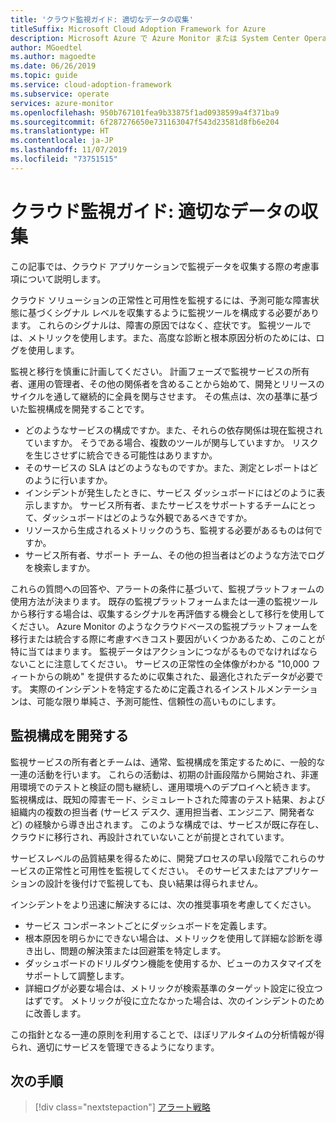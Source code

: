 ```yaml
---
title: 'クラウド監視ガイド: 適切なデータの収集'
titleSuffix: Microsoft Cloud Adoption Framework for Azure
description: Microsoft Azure で Azure Monitor または System Center Operations Manager を使用するタイミングを選択します
author: MGoedtel
ms.author: magoedte
ms.date: 06/26/2019
ms.topic: guide
ms.service: cloud-adoption-framework
ms.subservice: operate
services: azure-monitor
ms.openlocfilehash: 950b767101fea9b33875f1ad0938599a4f371ba9
ms.sourcegitcommit: 6f287276650e731163047f543d23581d8fb6e204
ms.translationtype: HT
ms.contentlocale: ja-JP
ms.lasthandoff: 11/07/2019
ms.locfileid: "73751515"
---
```

# <a name="cloud-monitoring-guide-collect-the-right-data"></a>クラウド監視ガイド: 適切なデータの収集

この記事では、クラウド アプリケーションで監視データを収集する際の考慮事項について説明します。

クラウド ソリューションの正常性と可用性を監視するには、予測可能な障害状態に基づくシグナル レベルを収集するように監視ツールを構成する必要があります。 これらのシグナルは、障害の原因ではなく、症状です。 監視ツールでは、メトリックを使用します。また、高度な診断と根本原因分析のためには、ログを使用します。

監視と移行を慎重に計画してください。 計画フェーズで監視サービスの所有者、運用の管理者、その他の関係者を含めることから始めて、開発とリリースのサイクルを通して継続的に全員を関与させます。 その焦点は、次の基準に基づいた監視構成を開発することです。

- どのようなサービスの構成ですか。また、それらの依存関係は現在監視されていますか。 そうである場合、複数のツールが関与していますか。 リスクを生じさせずに統合できる可能性はありますか。
- そのサービスの SLA はどのようなものですか。また、測定とレポートはどのように行いますか。
- インシデントが発生したときに、サービス ダッシュボードにはどのように表示しますか。 サービス所有者、またサービスをサポートするチームにとって、ダッシュボードはどのような外観であるべきですか。
- リソースから生成されるメトリックのうち、監視する必要があるものは何ですか。  
- サービス所有者、サポート チーム、その他の担当者はどのような方法でログを検索しますか。

これらの質問への回答や、アラートの条件に基づいて、監視プラットフォームの使用方法が決まります。 既存の監視プラットフォームまたは一連の監視ツールから移行する場合は、収集するシグナルを再評価する機会として移行を使用してください。 Azure Monitor のようなクラウドベースの監視プラットフォームを移行または統合する際に考慮すべきコスト要因がいくつかあるため、このことが特に当てはまります。 監視データはアクションにつながるものでなければならないことに注意してください。 サービスの正常性の全体像がわかる "10,000 フィートからの眺め" を提供するために収集された、最適化されたデータが必要です。 実際のインシデントを特定するために定義されるインストルメンテーションは、可能な限り単純さ、予測可能性、信頼性の高いものにします。

## <a name="develop-a-monitoring-configuration"></a>監視構成を開発する

監視サービスの所有者とチームは、通常、監視構成を策定するために、一般的な一連の活動を行います。 これらの活動は、初期の計画段階から開始され、非運用環境でのテストと検証の間も継続し、運用環境へのデプロイへと続きます。 監視構成は、既知の障害モード、シミュレートされた障害のテスト結果、および組織内の複数の担当者 (サービス デスク、運用担当者、エンジニア、開発者など) の経験から導き出されます。 このような構成では、サービスが既に存在し、クラウドに移行され、再設計されていないことが前提とされています。

サービスレベルの品質結果を得るために、開発プロセスの早い段階でこれらのサービスの正常性と可用性を監視してください。 そのサービスまたはアプリケーションの設計を後付けで監視しても、良い結果は得られません。

インシデントをより迅速に解決するには、次の推奨事項を考慮してください。

- サービス コンポーネントごとにダッシュボードを定義します。
- 根本原因を明らかにできない場合は、メトリックを使用して詳細な診断を導き出し、問題の解決策または回避策を特定します。
- ダッシュボードのドリルダウン機能を使用するか、ビューのカスタマイズをサポートして調整します。
- 詳細ログが必要な場合は、メトリックが検索基準のターゲット設定に役立つはずです。 メトリックが役に立たなかった場合は、次のインシデントのために改善します。

この指針となる一連の原則を利用することで、ほぼリアルタイムの分析情報が得られ、適切にサービスを管理できるようになります。

## <a name="next-steps"></a>次の手順

> [!div class="nextstepaction"]
> [アラート戦略](./alerting.md)
